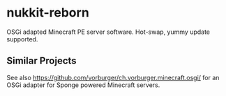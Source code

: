 # nukkit-reborn
OSGi adapted Minecraft PE server software. Hot-swap, yummy update supported.

## Similar Projects

See also https://github.com/vorburger/ch.vorburger.minecraft.osgi/ for an OSGi adapter for Sponge powered Minecraft servers.
